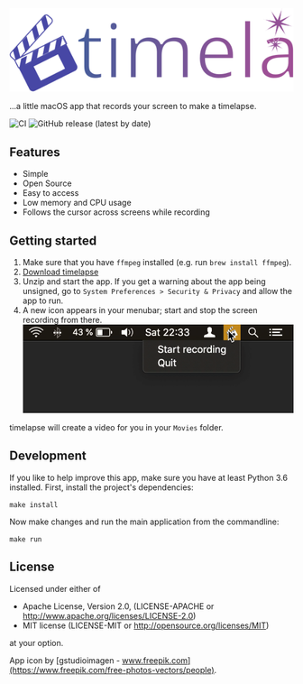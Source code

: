 ![timelapse logo](timelapse/resources/logo.svg)

...a little macOS app that records your screen to make a timelapse.

![CI](https://github.com/mre/timelapse/workflows/CI/badge.svg)
![GitHub release (latest by date)](https://img.shields.io/github/v/release/mre/timelapse)

## Features

- Simple
- Open Source
- Easy to access
- Low memory and CPU usage
- Follows the cursor across screens while recording

## Getting started

1. Make sure that you have `ffmpeg` installed (e.g. run `brew install ffmpeg`).
2. [Download timelapse](https://github.com/mre/timelapse/releases/latest/download/timelapse.zip)
3. Unzip and start the app. If you get a warning about the app being unsigned,
   go to `System Preferences > Security & Privacy` and allow the app to run.
4. A new icon appears in your menubar; start and stop the screen recording from
   there.
   ![A demonstration of starting and stopping a recording from the menubar](timelapse.gif)

timelapse will create a video for you in your `Movies` folder.

## Development

If you like to help improve this app, make sure you have at least Python 3.6
installed. First, install the project's dependencies:

```shell
make install
```

Now make changes and run the main application from the commandline:

```shell
make run
```

## License

Licensed under either of

- Apache License, Version 2.0, (LICENSE-APACHE or
  http://www.apache.org/licenses/LICENSE-2.0)
- MIT license (LICENSE-MIT or http://opensource.org/licenses/MIT)

at your option.

App icon by [gstudioimagen -
www.freepik.com](https://www.freepik.com/free-photos-vectors/people).
